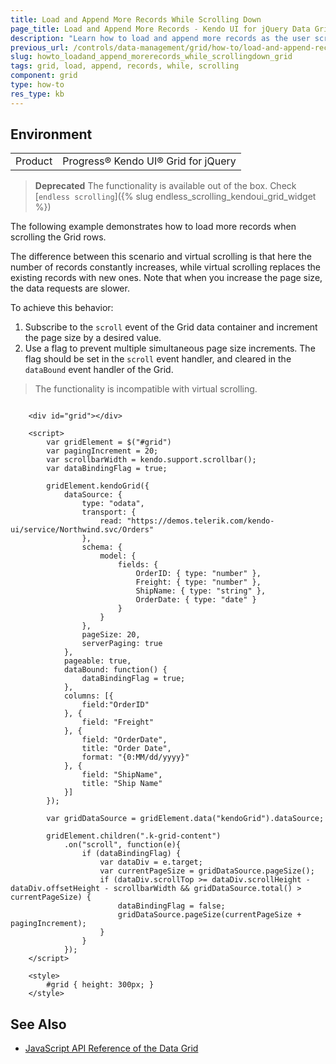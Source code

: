 ```yaml
---
title: Load and Append More Records While Scrolling Down
page_title: Load and Append More Records - Kendo UI for jQuery Data Grid
description: "Learn how to load and append more records as the user scrolls down the Kendo UI Grid for jQuery."
previous_url: /controls/data-management/grid/how-to/load-and-append-records, /controls/data-management/grid/how-to/binding/load-and-append-records
slug: howto_loadand_append_morerecords_while_scrollingdown_grid
tags: grid, load, append, records, while, scrolling
component: grid
type: how-to
res_type: kb
---
```


## Environment

<table>
 <tr>
  <td>Product</td>
  <td>Progress® Kendo UI® Grid for jQuery</td>
 </tr>
</table>

> **Deprecated** The functionality is available out of the box. Check [`endless scrolling`]({% slug endless_scrolling_kendoui_grid_widget %})

The following example demonstrates how to load more records when scrolling the Grid rows.

The difference between this scenario and virtual scrolling is that here the number of records constantly increases, while virtual scrolling replaces the existing records with new ones. Note that when you increase the page size, the data requests are slower.

To achieve this behavior:

1. Subscribe to the `scroll` event of the Grid data container and increment the page size by a desired value.
2. Use a flag to prevent multiple simultaneous page size increments. The flag should be set in the `scroll` event handler, and cleared in the `dataBound` event handler of the Grid.

> The functionality is incompatible with virtual scrolling.

```dojo

    <div id="grid"></div>

    <script>
        var gridElement = $("#grid")
        var pagingIncrement = 20;
        var scrollbarWidth = kendo.support.scrollbar();
        var dataBindingFlag = true;

        gridElement.kendoGrid({
            dataSource: {
                type: "odata",
                transport: {
                    read: "https://demos.telerik.com/kendo-ui/service/Northwind.svc/Orders"
                },
                schema: {
                    model: {
                        fields: {
                            OrderID: { type: "number" },
                            Freight: { type: "number" },
                            ShipName: { type: "string" },
                            OrderDate: { type: "date" }
                        }
                    }
                },
                pageSize: 20,
                serverPaging: true
            },
            pageable: true,
            dataBound: function() {
                dataBindingFlag = true;
            },
            columns: [{
                field:"OrderID"
            }, {
                field: "Freight"
            }, {
                field: "OrderDate",
                title: "Order Date",
                format: "{0:MM/dd/yyyy}"
            }, {
                field: "ShipName",
                title: "Ship Name"
            }]
        });

        var gridDataSource = gridElement.data("kendoGrid").dataSource;

        gridElement.children(".k-grid-content")
            .on("scroll", function(e){
                if (dataBindingFlag) {
                    var dataDiv = e.target;
                    var currentPageSize = gridDataSource.pageSize();
                    if (dataDiv.scrollTop >= dataDiv.scrollHeight - dataDiv.offsetHeight - scrollbarWidth && gridDataSource.total() > currentPageSize) {
                        dataBindingFlag = false;
                        gridDataSource.pageSize(currentPageSize + pagingIncrement);
                    }
                }
            });
    </script>

    <style>
        #grid { height: 300px; }
    </style>
```

## See Also

* [JavaScript API Reference of the Data Grid](/api/javascript/ui/grid)
